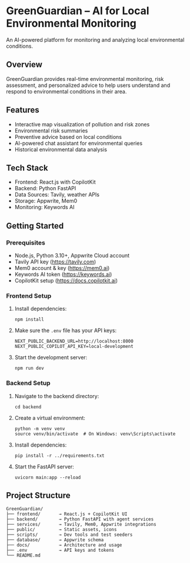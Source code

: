 # GreenGuardian – AI for Local Environmental Monitoring

An AI-powered platform for monitoring and analyzing local environmental conditions.

## Overview
GreenGuardian provides real-time environmental monitoring, risk assessment, and personalized advice to help users understand and respond to environmental conditions in their area.

## Features
- Interactive map visualization of pollution and risk zones
- Environmental risk summaries
- Preventive advice based on local conditions
- AI-powered chat assistant for environmental queries
- Historical environmental data analysis

## Tech Stack
- Frontend: React.js with CopilotKit
- Backend: Python FastAPI
- Data Sources: Tavily, weather APIs
- Storage: Appwrite, Mem0
- Monitoring: Keywords AI

## Getting Started

### Prerequisites
- Node.js, Python 3.10+, Appwrite Cloud account
- Tavily API key (https://tavily.com)
- Mem0 account & key (https://mem0.ai)
- Keywords AI token (https://keywords.ai)
- CopilotKit setup (https://docs.copilotkit.ai)

### Frontend Setup
1. Install dependencies:
   ```
   npm install
   ```

2. Make sure the `.env` file has your API keys:
   ```
   NEXT_PUBLIC_BACKEND_URL=http://localhost:8000
   NEXT_PUBLIC_COPILOT_API_KEY=local-development
   ```

3. Start the development server:
   ```
   npm run dev
   ```

### Backend Setup
1. Navigate to the backend directory:
   ```
   cd backend
   ```

2. Create a virtual environment:
   ```
   python -m venv venv
   source venv/bin/activate  # On Windows: venv\Scripts\activate
   ```

3. Install dependencies:
   ```
   pip install -r ../requirements.txt
   ```

4. Start the FastAPI server:
   ```
   uvicorn main:app --reload
   ```

## Project Structure
```
GreenGuardian/
├── frontend/       → React.js + CopilotKit UI
├── backend/        → Python FastAPI with agent services
├── services/       → Tavily, Mem0, Appwrite integrations
├── public/         → Static assets, icons
├── scripts/        → Dev tools and test seeders
├── database/       → Appwrite schema
├── docs/           → Architecture and usage
├── .env            → API keys and tokens
└── README.md
```
